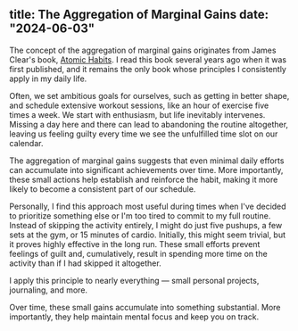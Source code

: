title: The Aggregation of Marginal Gains
date: "2024-06-03"
---
The concept of the aggregation of marginal gains originates from James Clear's book, <a href="https://jamesclear.com/atomic-habits" target="_blank">Atomic Habits</a>. I read this book several years ago when it was first published, and it remains the only book whose principles I consistently apply in my daily life.

Often, we set ambitious goals for ourselves, such as getting in better shape, and schedule extensive workout sessions, like an hour of exercise five times a week. We start with enthusiasm, but life inevitably intervenes. Missing a day here and there can lead to abandoning the routine altogether, leaving us feeling guilty every time we see the unfulfilled time slot on our calendar.

The aggregation of marginal gains suggests that even minimal daily efforts can accumulate into significant achievements over time. More importantly, these small actions help establish and reinforce the habit, making it more likely to become a consistent part of our schedule.

Personally, I find this approach most useful during times when I've decided to prioritize something else or I'm too tired to commit to my full routine. Instead of skipping the activity entirely, I might do just five pushups, a few sets at the gym, or 15 minutes of cardio. Initially, this might seem trivial, but it proves highly effective in the long run. These small efforts prevent feelings of guilt and, cumulatively, result in spending more time on the activity than if I had skipped it altogether.

I apply this principle to nearly everything — small personal projects, journaling, and more.

Over time, these small gains accumulate into something substantial. More importantly, they help maintain mental focus and keep you on track.
